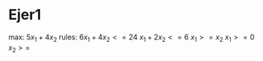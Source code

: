 # Ejer1
max: $5x_1+4x_2$
rules:
$6x_{1}+4x_{2}<=24$
$x_{1}+2x_{2}<=6$
$x_{1}>=x_{2}$
$x_{1}>=0$
$x_{2}>=$